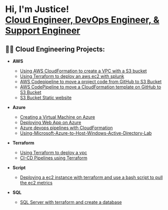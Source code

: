 <h1>Hi, I'm Justice! <br/><a href="https://www.linkedin.com/in/justiceokp/">Cloud Engineer, DevOps Engineer, & Support Engineer</a></h1>

<h2>👨‍💻 Cloud Engineering Projects:</h2>

- <b>AWS</b>
  - [Using AWS CloudFormation to create a VPC with a S3 bucket](https://github.com/JusticeOkp/CloudFormation_VPC_S3)
  - [Using Terraform to deploy an aws ec2 with splunk](https://github.com/JusticeOkp/terraform-aws-splunk)
  - [AWS Codepipeline to move a project code from GitHub to S3 Bucket](https://github.com/JusticeOkp/Linking-GitHub-to-a-S3-bucket)
  - [AWS CodePipeline to move a CloudFormation template on GitHub to S3 Bucket](https://github.com/JusticeOkp/Using-aws-CodePipeline)
  - [S3 Bucket Static website](https://github.com/JusticeOkp/S3-Bucket-Static-website)
- <b>Azure</b> 
  - [Creating a Virtual Machine on Azure](https://github.com/JusticeOkp/Creating-a-Virtual-Machine-on-Azure)
  - [Deploying Web App on Azure](https://github.com/JusticeOkp/Deploying-Web-App-on-Azure)
  - [Azure devops pipelines with CloudFormation](https://github.com/JusticeOkp/Azure-devops-pipelines-with-CloudFormation)
  - [Using-Microsoft-Azure-to-Host-Windows-Active-Directory-Lab](https://github.com/JusticeOkp/Using-Microsoft-Azure-to-Host-Windows-Active-Directory-Lab/tree/main)
- <b>Terraform</b>
  - [Using Terraform to deploy a vpc](https://github.com/JusticeOkp/AWS-Terraform)
  - [CI-CD Pipelines using Terraform](https://github.com/JusticeOkp/CI-CD-Pipelines-using-Terraform-)

- <b>Script</b>
  - [Deploying a ec2 instance with terraform and use a bash script to pull the ec2 metrics](https://github.com/JusticeOkp/Script-Project)
- <b>SQL</b>
  - [SQL Server with terraform and create a database](https://github.com/JusticeOkp/Project-using-SQL)

[linkedin]: https://linkedin.com/in/justiceokp

<!--
**joshmadakor1/joshmadakor1** is a ✨ _special_ ✨ repository because its `README.md` (this file) appears on your GitHub profile.

Here are some ideas to get you started:

- 🔭 I’m currently working on ...
- 🌱 I’m currently learning ...
- 👯 I’m looking to collaborate on ...
- 🤔 I’m looking for help with ...
- 💬 Ask me about ...
- 📫 How to reach me: ...
- 😄 Pronouns: ...
- ⚡ Fun fact: ...
-->
